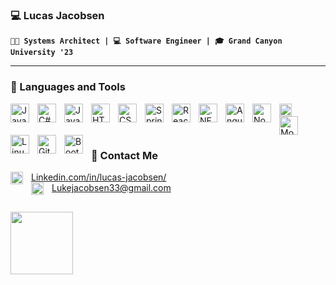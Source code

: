 ### 💻 Lucas Jacobsen 
**`👨‍💻 Systems Architect | 💻 Software Engineer | 🎓 Grand Canyon University '23`**

---

### 🧰 Languages and Tools
<img align="left" alt="Java" width="30px" style="padding-right:10px;" src="https://cdn.jsdelivr.net/gh/devicons/devicon/icons/java/java-original.svg"/>
<img align="left" alt="C#" width="30px" style="padding-right:10px;" src="https://cdn.jsdelivr.net/gh/devicons/devicon/icons/csharp/csharp-original.svg" />
<img align="left" alt="JavaScript" width="30px" style="padding-right:10px;" src="https://cdn.jsdelivr.net/gh/devicons/devicon/icons/javascript/javascript-plain.svg" />
<img align="left" alt="HTML" width="30px" style="padding-right:10px;" src="https://cdn.jsdelivr.net/gh/devicons/devicon/icons/html5/html5-plain.svg" />
<img align="left" alt="CSS" width="30px" style="padding-right:10px;" src="https://cdn.jsdelivr.net/gh/devicons/devicon/icons/css3/css3-plain.svg" />
<img align="left" alt="Spring" width="30px" style="padding-right:10px;" src="https://cdn.jsdelivr.net/gh/devicons/devicon/icons/spring/spring-original.svg" />
<img align="left" alt="React" width="30px" style="padding-right:10px;" src="https://cdn.jsdelivr.net/gh/devicons/devicon/icons/react/react-original.svg" />
<img align="left" alt=".NET" width="30px" style="padding-right:10px;" src="https://cdn.jsdelivr.net/gh/devicons/devicon/icons/dotnetcore/dotnetcore-original.svg" />
<img align="left" alt="Angular" width="30px" style="padding-right:10px;" src="https://cdn.jsdelivr.net/gh/devicons/devicon/icons/angularjs/angularjs-plain.svg" />
<img align="left" alt="NodeJS" width="30px" style="padding-right:10px;" src="https://cdn.jsdelivr.net/gh/devicons/devicon/icons/nodejs/nodejs-original.svg" />
<img align="left" alt="MySQL" width="20px" style="padding-right:10px;" src="https://cdn.jsdelivr.net/gh/devicons/devicon/icons/mysql/mysql-original.svg"/>
<img align="left" alt="Mongo" width="30px" style="padding-right:10px;" src="https://cdn.jsdelivr.net/gh/devicons/devicon/icons/mongodb/mongodb-original-wordmark.svg" />
<img align="left" alt="Linux" width="30px" style="padding-right:10px;" src="https://cdn.jsdelivr.net/gh/devicons/devicon/icons/linux/linux-original.svg" />
<img align="left" alt="GitHub" width="30px" style="padding-right:10px;" src="https://cdn.jsdelivr.net/gh/devicons/devicon/icons/github/github-original.svg" />
<img align="left" alt="Bootstrap" width="30px" style="padding-right:10px;" src="https://cdn.jsdelivr.net/gh/devicons/devicon/icons/bootstrap/bootstrap-original.svg">

<br/>
<br/>

#

### 📨 Contact Me 
<img align="left" alt="Bootstrap" width="20px" style="padding-right:10px;" src="https://cdn.jsdelivr.net/gh/devicons/devicon/icons/linkedin/linkedin-original.svg" />[Linkedin.com/in/lucas-jacobsen/](https://www.linkedin.com/in/lucas-jacobsen/) <br/>
<img align ="left" alt="Bootstrap" width="20px" style="padding-right:10px;" src="https://upload.wikimedia.org/wikipedia/commons/thumb/8/8c/Gmail_Icon_%282013-2020%29.svg/1280px-Gmail_Icon_%282013-2020%29.svg.png" />Lukejacobsen33@gmail.com<br/>



##

<details>
  <summary style="display: flex; align-items: center;">
    <img align="left" width="100px" src="https://res.cloudinary.com/grand-canyon-university/image/fetch/f_auto,q_auto/https://www.gcu.edu/sites/default/files/media/Documents/brand/logos/png/GCU_267.png" pointer-event=none/>
  </summary>
  <br/><br/>
      <h2>List of Courses:</h2>
      <ul>
        <li>Introduction to Web Development</a></li>
        <li>Computer Programming I </a></li>
        <li>Programming in C# I </a></li>
        <li>Programming in Java II  </a></li>
        <li>Programming in C# II  </a></li>
        <li>Database Design & Development</a></li>
        <li>Operating Systems Fundamentals</a></li>
        <li>Algorithms and Data Structures</a></li>
        <li>Programming in Java III</a></li>
        <li>Programming in C# III </a></li>
        <li>JavaScript Web Application Development </a></li>
        <li>Cloud Computing</a></li>
        <li>Written and Verbal Communication for Software Development</a></li>
        <li>Application Security Foundations</a></li>
        <li>Senior Project I</a></li>
        <li>Senior Project II </a></li>
      </ul>
    
  
  <h2>Other </h2>
  <div style="display: flex;">
    <div style="float:left;">
      <ul>
        <h4>Technology Club</h4> 
        <h4>Threat Inteligence Support Unit</h4>
        <h4>TEDxGCU</h4>
      </ul>
    </div>
    <div style="float: left;">
      <ul>
        <h4>120+ Approved Service Hours</h4>
        <h4>CCSC Scholar</h4>
        <h4>Deals List</h4>
      </ul>
    </div>
  </div>
</details>



<!--
**Lucas-Jacobsen/Lucas-Jacobsen** is a ✨ _special_ ✨ repository because its `README.md` (this file) appears on your GitHub profile.

Here are some ideas to get you started:

- 🔭 I’m currently working on ...
- 🌱 I’m currently learning ...
- 👯 I’m looking to collaborate on ...
- 🤔 I’m looking for help with ...
- 💬 Ask me about ...
- 📫 How to reach me: ...
- 😄 Pronouns: ...
- ⚡ Fun fact: ...
-->
